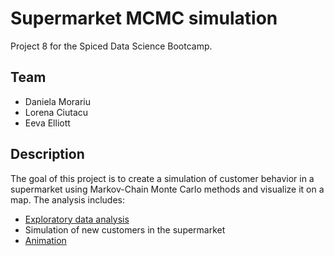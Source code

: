 # Supermarket MCMC simulation

Project 8 for the Spiced Data Science Bootcamp.

## Team
- Daniela Morariu
- Lorena Ciutacu
- Eeva Elliott

## Description
The goal of this project is to create a simulation of customer behavior in a supermarket using Markov-Chain Monte Carlo methods and visualize it on a map.
The analysis includes:
- [Exploratory data analysis](https://github.com/DanielaMorariu1990/Supermarket_MCMC_simulation/tree/main/EDA)
- Simulation of new customers in the supermarket
- [Animation](https://github.com/DanielaMorariu1990/Supermarket_MCMC_simulation/tree/main/images)

